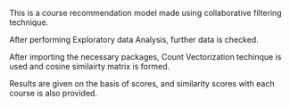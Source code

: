 This is a course recommendation model made using collaborative filtering technique.


After performing Exploratory data Analysis, further data is checked.

After importing the necessary packages, Count Vectorization techinque is used and cosine similairty matrix is formed.

Results are given on the basis of scores, and similarity scores with each course is also provided.




